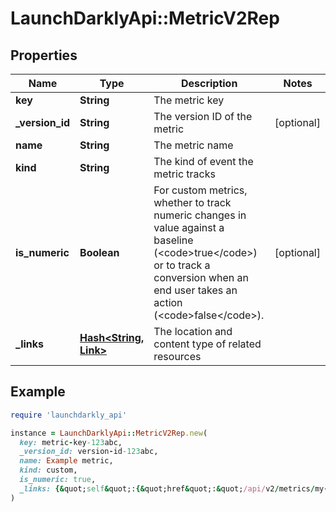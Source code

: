 # LaunchDarklyApi::MetricV2Rep

## Properties

| Name | Type | Description | Notes |
| ---- | ---- | ----------- | ----- |
| **key** | **String** | The metric key |  |
| **_version_id** | **String** | The version ID of the metric | [optional] |
| **name** | **String** | The metric name |  |
| **kind** | **String** | The kind of event the metric tracks |  |
| **is_numeric** | **Boolean** | For custom metrics, whether to track numeric changes in value against a baseline (&lt;code&gt;true&lt;/code&gt;) or to track a conversion when an end user takes an action (&lt;code&gt;false&lt;/code&gt;). | [optional] |
| **_links** | [**Hash&lt;String, Link&gt;**](Link.md) | The location and content type of related resources |  |

## Example

```ruby
require 'launchdarkly_api'

instance = LaunchDarklyApi::MetricV2Rep.new(
  key: metric-key-123abc,
  _version_id: version-id-123abc,
  name: Example metric,
  kind: custom,
  is_numeric: true,
  _links: {&quot;self&quot;:{&quot;href&quot;:&quot;/api/v2/metrics/my-project/my-metric&quot;,&quot;type&quot;:&quot;application/json&quot;}}
)
```

